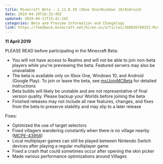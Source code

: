 ```yaml
---
title: Minecraft Beta - 1.11.0.10 (Xbox One/Windows 10/Android)
date: 2019-04-10T16:32:49Z
updated: 2019-04-11T15:41:24Z
categories: Beta and Preview Information and Changelogs
link: https://feedback.minecraft.net/hc/en-us/articles/360026708251-Minecraft-Beta-1-11-0-10-Xbox-One-Windows-10-Android-
---
```


**11 April 2019**

PLEASE READ before participating in the Minecraft Beta:

- You will not have access to Realms and will not be able to join non-beta players while you're previewing the beta. Featured servers may also be unavailable
- The beta is available only on Xbox One, Windows 10, and Android (Google Play). To join or leave the beta, see [ms/JoinMCBeta](http://aka.ms/JoinMCBeta) for detailed instructions
- Beta builds will likely be unstable and are not representative of final version quality. Please backup your Worlds before joining the beta
- Finished releases may not include all new features, changes, and fixes from the beta to preserve stability and may slip to a later release

Fixes:

- Optimized the use of target selectors 
- Fixed villagers wandering constantly when there is no village nearby ([MCPE-43958](https://bugs.mojang.com/browse/MCPE-43958))
- Local multiplayer games can still be played between Nintendo Switch devices after playing a regular multiplayer game 
- Fixed a crash that could sometimes occur after opening the skin picker 
- Made various performance optimizations around Villages
